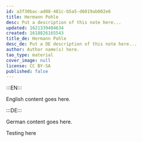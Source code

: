 ```yaml
---
id: a3f30bac-ad08-481c-b5a5-d6019ab002e6
title: Hermann Pohle
desc: Put a description of this note here...
updated: 1621339404634
created: 1618826165543
title_de: Hermann Pohle
desc_de: Put a DE description of this note here...
author: Author name(s) here.
tao_type: material
cover_image: null
license: CC BY-SA
published: false
---
```


:::EN:::

English content goes here.

:::DE:::

German content goes here.

Testing here
